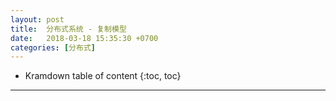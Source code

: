 ```yaml
---
layout: post
title:  分布式系统 - 复制模型
date:   2018-03-18 15:35:30 +0700
categories: [分布式]
---
```


* Kramdown table of content
{:toc, toc}

----------------

